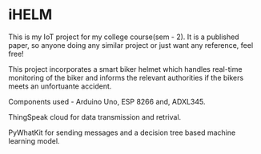 # iHELM
This is my IoT project for my college course(sem - 2). It is a published paper, so anyone doing any similar project or just want any reference, feel free!

This project incorporates a smart biker helmet which handles real-time monitoring of the biker and informs the relevant authorities if the bikers meets an unfortuante accident.

Components used - Arduino Uno, ESP 8266 and, ADXL345.

ThingSpeak cloud for data transmission and retrival.

PyWhatKit for sending messages and a decision tree based machine learning model.
